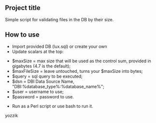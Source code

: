 ## Project title
Simple script for validating files in the DB by their size.

## How to use
* Import provided DB (lux.sql) or create your own
* Update scalars at the top:
- $maxSize = max size that will be used as the control sum, provided in gigabytes (4.7 is the default);
- $maxFileSize = leave untouched, turns your $maxSize into bytes;
- $query = sql query to be executed;
- $dsn = DBI Data Source Name, "DBI:%database_type%:%database_name%";
- $user = username to use;
- $password = password to use.
* Run as a Perl script or use bash to run it.

yozzik
